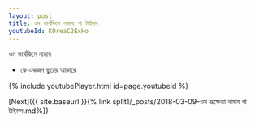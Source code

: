 ```yaml
---
layout: post
title: ওম ভার্থকিনে নামায গা টাইমস
youtubeId: KOreaC2ExHo
---
```

 
 
 ওম ভার্থকিনে নামায  
 
 -  কে একজন ছুতার আকারে 
 
  
 
  
 
 
 
 
 
 


{% include youtubePlayer.html id=page.youtubeId %}
 
[Next]({{ site.baseurl }}{% link  split1/_posts/2018-03-09-ওম ভ্রূক্ষেতা নামায গা টাইমস.md%})
 
